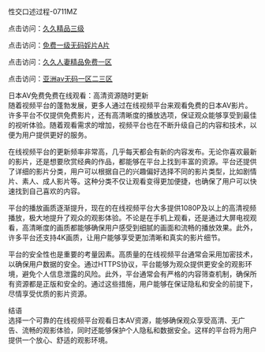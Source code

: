 性交口述过程-0711MZ

点击访问：<a href="https://heiliaoxwd5i8.pages.dev">久久精品三级</a>

点击访问：<a href="https://heiliaozj3tjd.pages.dev">免费一级无码婬片A片</a>

点击访问：<a href="https://heiliaoow5kzm.pages.dev">久久人妻精品免费一区</a>

点击访问：<a href="https://heiliaowzu4ur.pages.dev">亚洲av无码一区二三区</a>

日本AV免费免费在线观看：高清资源随时更新  
随着视频平台的蓬勃发展，更多人通过在线视频平台来观看免费的日本AV影片。许多平台不仅提供免费影片，还有高清晰度的播放选项，保证观众能够享受到最佳的视听体验。随着观看需求的增加，视频平台也在不断升级自己的内容和技术，以便为用户提供更好的服务。

在线视频平台的更新频率非常高，几乎每天都会有新的内容发布。无论你喜欢最新的影片，还是想要欣赏经典的作品，都能够在平台上找到丰富的资源。平台还提供了详细的影片分类，用户可以根据自己的兴趣偏好选择不同的影片类型，比如剧情片、素人、成人影片等。这种分类不仅让观看变得更加便捷，也确保了用户可以快速找到自己喜欢的内容。

平台的播放画质逐渐提升，现在的在线视频平台大多提供1080P及以上的高清视频播放，极大地提升了观众的观影体验。不论是在手机上观看，还是通过大屏电视观看，高清晰度的画质都能够确保用户感受到细腻的画面和流畅的播放效果。此外，许多平台还支持4K画质，让用户能够享受更加清晰和真实的影片细节。

平台的安全性也是重要的考量因素。高质量的在线视频平台通常会采用加密技术，以确保用户数据的安全。通过HTTPS协议，平台能够为观众提供更安全的观影环境，避免个人信息泄露的风险。此外，平台通常会有严格的内容筛查机制，确保所有资源都是正版和安全的。通过这些措施，用户能够在保证隐私和安全的前提下，尽情享受优质的影片资源。

结语  
选择一个可靠的在线视频平台观看日本AV资源，能够确保观众享受高清、无广告、流畅的观影体验，同时还能够保护个人隐私和数据安全。这样的平台将为用户提供一个放心、舒适的观影环境。

<span style="display:none;">[Canonical link](https://github.com/error40466/yaaa01 )</span>


